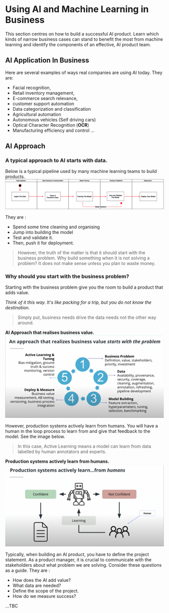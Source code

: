 # Using AI and Machine Learning in Business

This section centres on how to build a successful AI product. Learn which kinds of narrow business cases can stand to benefit the most from machine learning and identify the components of an effective, AI product team.

## AI Application In Business

Here are several examples of ways real companies are using AI today. They are:

- Facial recognition,
- Retail inventory management,
- E-commerce search relevance,
- customer support automation
- Data categorization and classification
- Agricultural automation
- Autonomous vehicles (Self driving cars)
- Optical Character Recognition (**OCR**)
- Manufacturing efficiency and control
  ...

## AI Approach

### A typical approach to AI starts with data.

Below is a typical pipeline used by many machine learning teams to build products.
![Typical AI Pipeline](./images/ml_pipeline.png)

They are :

- Spend some time cleaning and organising
- Jump into building the model
- Test and validate it.
- Then, push it for deployment.

> However, the truth of the matter is that it should start with the business problem.
> Why build something when it is not solving a problem?
> It does not make sense unless you plan to waste money.

### Why should you start with the business problem?

Starting with the business problem give you the room to build a product that adds value.

_Think of it this way. It's like packing for a trip, but you do not know the destination._

> Simply put, business needs drive the data needs not the other way around.

**AI Approach that realises business value.**
![AI Pipeline with business value](./images/starting_with_business_problem.png)

However, production systems actively learn from humans.
You will have a human in the loop process to learn from and give that feedback to the model. See the image below.

> In this case, Active Learning means a model can learn from data labelled by human annotators and experts.

**Production systems actively learn from humans.**
![Production systems](./images/prod_system.png)

Typically, when building an AI product, you have to define the project statement. As a product manager, it is crucial to communicate with the stakeholders about what problem we are solving.
Consider these questions as a guide. They are :

- How does the AI add value?
- What data are needed?
- Define the scope of the project.
- How do we measure success?

...TBC
